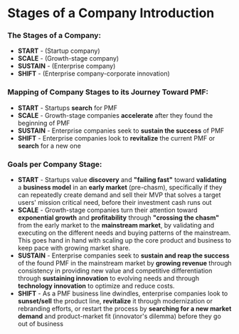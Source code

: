 # Stages of a Company Introduction

### The Stages of a Company:
- **START** - (Startup company)
- **SCALE** - (Growth-stage company)
- **SUSTAIN** - (Enterprise company)
- **SHIFT** - (Enterprise company-corporate innovation)

### Mapping of Company Stages to its Journey Toward PMF:
- **START** - Startups **search** for PMF
- **SCALE** - Growth-stage companies **accelerate** after they found the beginning of PMF
- **SUSTAIN** - Enterprise companies seek to **sustain the success** of PMF
- **SHIFT** - Enterprise companies look to **revitalize** the current PMF or **search** for a new one

### Goals per Company Stage:
- **START** - Startups value **discovery** and **"failing fast"** toward **validating** a **business model** in an **early market** (pre-chasm), specifically if they can repeatedly create demand and sell their MVP that solves a target users' mission critical need, before their investment cash runs out
- **SCALE** - Growth-stage companies turn their attention toward **exponential growth** and **profitability** through **"crossing the chasm"** from the early market to the **mainstream market**, by validating and executing on the different needs and buying patterns of the mainstream. This goes hand in hand with scaling up the core product and business to keep pace with growing market share.
- **SUSTAIN** - Enterprise companies seek to **sustain and reap the success** of the found PMF in the mainstream market by **growing revenue** through consistency in providing new value and competitive differentiation through **sustaining innovation** to evolving needs and through **technology innovation** to optimize and reduce costs.
- **SHIFT** - As a PMF business line dwindles, enterprise companies look to **sunset/sell** the product line, **revitalize** it through modernization or rebranding efforts, or restart the process by **searching for a new market demand** and product-market fit (innovator's dilemma) before they go out of business
